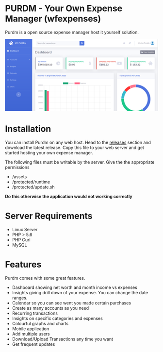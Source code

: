 # PURDM - Your Own Expense Manager (wfexpenses)

Purdm is a open source expense manager host it yourself solution.

![screenshot](./screenshots/screenshot_001.png)

# Installation

You can install Purdm on any web host. Head to the 
[releases](https://github.com/wyntonfranklin/wfexpenses/releases) 
section and download the latest release. Copy this file to your web server and 
get started hosting your own expense manager.

The following files must be writable by the server. Give the the 
appropriate permissions
* /assets
* /protected/runtime
* /protected/update.sh

**Do this otherwise the application would not working correctly**

# Server Requirements

* Linux Server
* PHP > 5.6
* PHP Curl
* MySQL


# Features

Purdm comes with some great features.

* Dashboard showing net worth and month income vs expenses
* Insights giving drill down of your expense. You can change the date ranges.
* Calendar so you can see went you made certain purchases
* Create as many accounts as you need
* Recurring transactions
* Insights on specific categories and expenses
* Colourful graphs and charts
* Mobile application
* Add multiple users
* Download/Upload Transactions any time you want
* Get frequent updates



